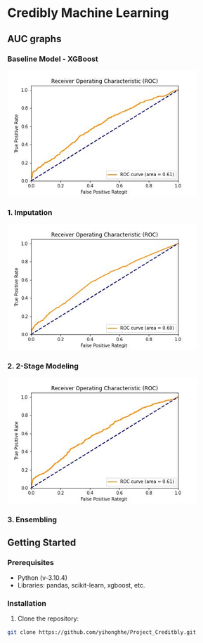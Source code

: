 # Credibly Machine Learning

## AUC graphs

### **Baseline Model - XGBoost**

![Baseline Model Image](./images/baseline_result.jpg)

### 1. Imputation

![Imputation Image](./images/imputation_result.jpg)

### 2. 2-Stage Modeling

![2-Stage Modeling Image](./images/2_stage_modeling_result.jpg)

### 3. Ensembling

<!-- ![Ensembling Image](./images/ensembling.png) -->


## Getting Started

### Prerequisites

- Python (v-3.10.4)
- Libraries: pandas, scikit-learn, xgboost, etc.

### Installation

1. Clone the repository:
```bash
git clone https://github.com/yihonghhe/Project_Creditbly.git

